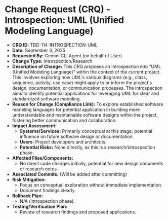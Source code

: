 # Change Request (CRQ) - Introspection: UML (Unified Modeling Language)

*   **CRQ ID:** TBD-114-INTROSPECTION-UML
*   **Date:** September 3, 2025
*   **Requested By:** Gemini CLI Agent (on behalf of User)
*   **Change Type:** Introspection/Research
*   **Description of Change:**
    This CRQ proposes an introspection into "UML (Unified Modeling Language)" within the context of the current project. This involves exploring how UML's various diagrams (e.g., class, sequence, activity, use case) might apply to or inform the project's design, documentation, or communication processes. The introspection aims to identify potential applications for leveraging UML for clear and standardized software modeling.
*   **Reason for Change (Compliance Link):**
    To explore established software modeling languages for potential application in building more understandable and maintainable software designs within the project, fostering better communication and collaboration.
*   **Impact Assessment:**
    *   **Systems/Services:** Primarily conceptual at this stage; potential influence on future software design or documentation.
    *   **Users:** Project developers and architects.
    *   **Potential Risks:** None directly, as this is a research/introspection phase.
*   **Affected Files/Components:**
    *   No direct code changes initially; potential for new design documents or research notes.
*   **Associated Commits:** (Will be added after committing)
*   **Risk Mitigation:**
    *   Focus on conceptual exploration without immediate implementation.
    *   Document findings clearly.
*   **Rollback Plan:**
    *   N/A (introspection phase).
*   **Testing/Verification Plan:**
    *   Review of research findings and proposed applications.
